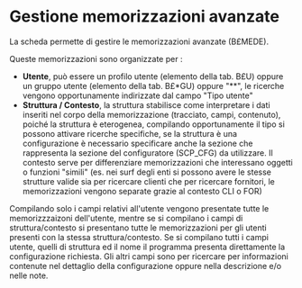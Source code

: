 # Gestione memorizzazioni avanzate
La scheda permette di gestire le memorizzazioni avanzate (B£MEDE).

Queste memorizzazioni sono organizzate per : 
* __Utente__, può essere un profilo utente (elemento della tab. B£U) oppure un gruppo utente (elemento della tab. B£*GU) oppure "**", le ricerche vengono opportunamente indirizzate dal campo "Tipo utente"
* __Struttura / Contesto__, la struttura stabilisce come interpretare i dati inseriti nel corpo della memorizzazione (tracciato, campi, contenuto), poiché la struttura è eterogenea, compilando opportunamente il tipo si possono attivare ricerche specifiche, se la struttura è una configurazione è necessario specificare anche la sezione che rappresenta la sezione del configuratore (SCP_CFG) da utilizzare. Il contesto serve per differenziare memorizzazioni che interessano oggetti o funzioni "simili" (es. nei surf degli enti si possono avere le stesse strutture valide sia per ricercare clienti che per ricercare fornitori, le memorizzazioni vengono separate grazie al contesto CLI o FOR)

Compilando solo i campi relativi all'utente vengono presentate tutte le memorizzzaizoni dell'utente, mentre se si compilano i campi di struttura/contesto si presentano tutte le memorizzazioni per gli utenti presenti con la stessa struttura/contesto.
Se si compilano tutti i campi utente, quelli di struttura ed il nome il programma presenta direttamente la configurazione richiesta.
Gli altri campi sono per ricercare per informazioni contenute nel dettaglio della configurazione oppure nella descrizione e/o nelle note.

